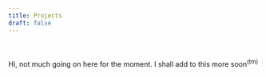 ```yaml
---
title: Projects
draft: false
---
```


<!-- write up my own version for this sometime-->
<br>
<br>
Hi, not much going on here for the moment. I shall add to this more soon<sup>(tm)</sup>

<!-- block 1
## TOC



- [OSINT Dashboard: "Bowser"](#osint-dashboard-bowser)
- [Using Big Data Analytics & Visualization: Improving Preparedness & Responsiveness to Fire Emergencies & Other Disasters](#using-big-data-analytics--visualization-improving-preparedness--responsiveness-to-fire-emergencies--other-disasters)
    - [Whitepaper](#whitepaper)
    - [Awards](#awards)
- [OPAC Library Reference PC Replacement](#opac-library-reference-pc-replacement)
    - [Guides](#guides)
- [Arduino Soil Tester](#arduino-soil-tester)
- [Mathematica ASCII Compression Algorithm](#mathematica-ascii-compression-algorithm)
- [Desktop-in-a-suitcase](#desktop-in-a-suitcase)



## OSINT Dashboard: "Bowser"

This is a group project that invovled creating a dashboard to gather open-source intelligence.

Our group chose to monitor the imageboard ["4chan"](https://en.wikipedia.org/wiki/4chan) for racism, hate speech, terrorist keywords, and a handful of other categories that may be useful to law enforcement or governments.

- [You can view the GitHub repository for this project by clicking here.](https://github.com/HenryFBP/ITMS448-osint-dashboard-Bowser)
- [You can view a presentation on our project by clicking here.](https://github.com/HenryFBP/ITMS448-osint-dashboard-Bowser/blob/master/ITMS448%20OSINT%20Dashboard%20-%20Bowser%20-%20Final%20Presentation.pdf)

<img src="https://github.com/HenryFBP/ITMS448-osint-dashboard-Bowser/raw/master/.screenshots/screen1.png"/>

<img src="https://github.com/HenryFBP/ITMS448-osint-dashboard-Bowser/raw/master/.screenshots/screen2.png"/>

<img src="https://github.com/HenryFBP/ITMS448-osint-dashboard-Bowser/raw/master/.screenshots/screen3.png"/>

This project was 1 frontend Node.js application that consumed 1 backend Python web API.

My role was backend developer. I helped lead a few junior devs who worked on some data analysis and contributed to the backend.

I was responsible for making most of the Python backend, writing test cases, writing CI/CD, and setting up development/testing workflows for all of the other developers.

I also helped set up data analysis tools for data analysts on my team, and you can [view the tools here](https://github.com/HenryFBP/ITMS448-osint-dashboard-Bowser/tree/master/data-analysis) or view our presentation for some interesting graphs produced by our analysts.

The end result is a powerful tool for searching hundreds or thousands of posts from the imageboard, using text analysis to determine if any posts contain information of interest. Also, anybody can download and try the project out. The documentation is sufficient for anyone to figure out how to self-host and can work on Windows, Linux, and OSX.

## Using Big Data Analytics & Visualization: Improving Preparedness & Responsiveness to Fire Emergencies & Other Disasters

This is an Inter-professional Project (IPRO) that took place at Illinois Institute of Technology that involved creating a suite of tools which aided the American Red Cross of Chicago in detecting, analyzing, and responding to fire-related disasters that people report on Twitter in the Chicago-land area.

The Git repository associated with this IPRO is below.

<https://github.com/HenryFBP/IPRO497-Analytics-Team/>

There is also a package on the Python Package Index (PyPI).

<https://pypi.org/project/twitter-fire-scraper/>

This is a useful Git guide I wrote for my teammates.

<https://github.com/HenryFBP/IPRO497-Analytics-Team/blob/master/Documents/How%20to%20contribute%20to%20this%20project.pdf>

### Whitepaper

[You can read the whitepaper produced for this project by clicking here.](/files/IPRO%20-%20Improving%20Incident%20Response%20of%20the%20American%20Red%20Cross%20in%20the%20Greater%20Chicago%20Area%20by%20Using%20Text%20Classification%20of%20Posts%20From%20Twitter.pdf)

### Awards

We won both Dean's Choice and Best in Track for a total of two awards.

<img src="/images/awards-tfs.jpg" width="1175">

## OPAC Library Reference PC Replacement

During my work at OBPL as a librarian, I was involved with a program to replace about 6 or so computers that were very
old. The only purpose these new computers would serve would be to provide access to a book catalogue website, nothing else.

<!-- TODO: FIX overflow on some of the ```code blocks``` in the MD files! -->

<!-- block 2
### Guides



-   Backing up and restoring
    [(MD)](/files/opac-documentation/BACKING_UP_AND_RESTORING.txt)
    [(PDF)](/files/opac-documentation/BACKING_UP_AND_RESTORING.pdf)

-   Booting into Linux
    [(MD)](/files/opac-documentation/BOOTING_INTO_LINUX.txt)
    [(PDF)](/files/opac-documentation/BOOTING_INTO_LINUX.pdf)

-   Configuration directories
    [(MD)](/files/opac-documentation/CONFIGURATION_DIRECTORIES.txt)
    [(PDF)](/files/opac-documentation/CONFIGURATION_DIRECTORIES.pdf)

-   Making a new Linux flash drive
    [(MD)](/files/opac-documentation/MAKING_A_NEW_LINUX_FLASH_DRIVE.txt)
    [(PDF)](/files/opac-documentation/MAKING_A_NEW_LINUX_FLASH_DRIVE.pdf)

-   Power user tips
    [(MD)](/files/opac-documentation/POWER_USER_TIPS.txt)
    [(PDF)](/files/opac-documentation/POWER_USER_TIPS.pdf)

-   Whitelisting new domains
    [(MD)](/files/opac-documentation/WHITELISTING_NEW_DOMAINS.txt)
    [(PDF)](/files/opac-documentation/WHITELISTING_NEW_DOMAINS.pdf)


## Arduino Soil Tester
This was a small project undertaken for a club that I went to in Highschool called "Dirt Actualizers." The project consisted of a breadboard, an arduino, 3 wires, and 2 resistors. It was a very simple soil moisture sensor that worked by pulsing AC through its probes and measuring the average of readings. It just has to be calibrated on its lowest (open circuit) and highest (probes touching) bounds, and it's ready to sense moisture!

The software written was just as simple - I repeatedly ran analogRead() on one of the probe ends and ran a switch-case for the value to see how many LEDs to light up. Very easy and small.

## Mathematica ASCII Compression Algorithm

Over the summer, I enrolled in an IIT Mathematica course where I coded an ASCII compression algorithm that took 256 of the most common duplets of characters in an ASCII file and compressed them into a file containing a dictionary followed by compressed data.

## Desktop-in-a-suitcase
This is a project that involved building a portable desktop in a suitcase my freshman semester.

First, three rectangular holes were cut in an aluminum briefcase, one in the lower-left and the other two in the top-middle and top-right.

All of the components were put on multiple custom-designed laser-cut slabs of plastic and screwed onto various locations on the plastic plates.

The power supply was flipped upside-down and placed in the lower-left section of the case, and bolted there.

The graphics card was rotated 90 degrees to the left and three custom mounting plates were constructed for it.

The first two plates sat at the top and bottom of the card, and held it over the motherboard.

The third was to fill space so that the screws on the bottom did not press into the card.

The PCIE-16x cable for the graphics card had to be connected to an extension cable, similar to one for a bitcoin mining rig.

A power supply cable for a screen driver for an LCD panel was soldered to the GROUND and 5V leads of a molex connector attached to the power supply, making the power for the screen self-contained.

A USB header to USB port to wifi dongle supplies wireless, and there is a free-hanging SSD for boot and other files. -->
